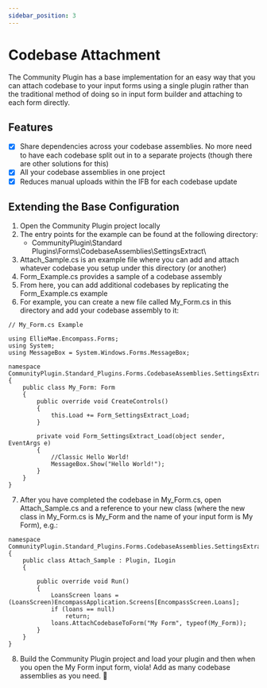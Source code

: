 ```yaml
---
sidebar_position: 3
---
```


# Codebase Attachment

The Community Plugin has a base implementation for an easy way that you can attach codebase to your input forms using a single plugin rather than the traditional method of doing so in input form builder and attaching to each form directly.

## Features

- [x] Share dependencies across your codebase assemblies. No more need to have each codebase split out in to a separate projects (though there are other solutions for this)
- [x] All your codebase assemblies in one project
- [x] Reduces manual uploads within the IFB for each codebase update

## Extending the Base Configuration

1. Open the Community Plugin project locally
2. The entry points for the example can be found at the following directory:
   - CommunityPlugin\Standard Plugins\Forms\CodebaseAssemblies\SettingsExtract\
3. Attach_Sample.cs is an example file where you can add and attach whatever codebase you setup under this directory (or another)
4. Form_Example.cs provides a sample of a codebase assembly
5. From here, you can add additional codebases by replicating the Form_Example.cs example
6. For example, you can create a new file called My_Form.cs in this directory and add your codebase assembly to it:

```
// My_Form.cs Example

using EllieMae.Encompass.Forms;
using System;
using MessageBox = System.Windows.Forms.MessageBox;

namespace CommunityPlugin.Standard_Plugins.Forms.CodebaseAssemblies.SettingsExtract
{
    public class My_Form: Form
    {
        public override void CreateControls()
        {
            this.Load += Form_SettingsExtract_Load;
        }

        private void Form_SettingsExtract_Load(object sender, EventArgs e)
        {
            //Classic Hello World!
            MessageBox.Show("Hello World!");
        }
    }
}

```

7. After you have completed the codebase in My_Form.cs, open Attach_Sample.cs and a reference to your new class (where the new class in My_Form.cs is My_Form and the name of your input form is My Form), e.g.:

```
namespace CommunityPlugin.Standard_Plugins.Forms.CodebaseAssemblies.SettingsExtract
{
    public class Attach_Sample : Plugin, ILogin
    {

        public override void Run()
        {
            LoansScreen loans = (LoansScreen)EncompassApplication.Screens[EncompassScreen.Loans];
            if (loans == null)
                return;
            loans.AttachCodebaseToForm("My Form", typeof(My_Form));
        }
    }
}
```

8. Build the Community Plugin project and load your plugin and then when you open the My Form input form, viola! Add as many codebase assemblies as you need. :100:
